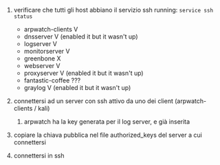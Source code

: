 1. verificare che tutti gli host abbiano il servizio ssh running: `service ssh status`
   - arpwatch-clients V
   - dnsserver      V (enabled it but it wasn't up)
   - logserver      V
   - monitorserver  V
   - greenbone      X
   - webserver      V
   - proxyserver    V (enabled it but it wasn't up)
   - fantastic-coffee   ???
   - graylog        V (enabled it but it wasn't up)

2. connettersi ad un server con ssh attivo da uno dei client (arpwatch-clients / kali)
   1. arpwatch ha la key generata per il log server, e già inserita

3. copiare la chiava pubblica nel file authorized_keys del server a cui connettersi

4. connettersi in ssh  
